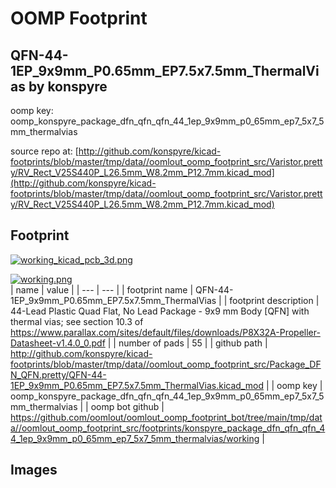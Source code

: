# OOMP Footprint  
## QFN-44-1EP_9x9mm_P0.65mm_EP7.5x7.5mm_ThermalVias  by konspyre  
  
oomp key: oomp_konspyre_package_dfn_qfn_qfn_44_1ep_9x9mm_p0_65mm_ep7_5x7_5mm_thermalvias  
  
source repo at: [http://github.com/konspyre/kicad-footprints/blob/master/tmp/data//oomlout_oomp_footprint_src/Varistor.pretty/RV_Rect_V25S440P_L26.5mm_W8.2mm_P12.7mm.kicad_mod](http://github.com/konspyre/kicad-footprints/blob/master/tmp/data//oomlout_oomp_footprint_src/Varistor.pretty/RV_Rect_V25S440P_L26.5mm_W8.2mm_P12.7mm.kicad_mod)  
## Footprint  
  
[![working_kicad_pcb_3d.png](working_kicad_pcb_3d_600.png)](working_kicad_pcb_3d.png)  
  
[![working.png](working_600.png)](working.png)  
| name | value | 
| --- | --- | 
| footprint name | QFN-44-1EP_9x9mm_P0.65mm_EP7.5x7.5mm_ThermalVias | 
| footprint description | 44-Lead Plastic Quad Flat, No Lead Package - 9x9 mm Body [QFN] with thermal vias; see section 10.3 of https://www.parallax.com/sites/default/files/downloads/P8X32A-Propeller-Datasheet-v1.4.0_0.pdf | 
| number of pads | 55 | 
| github path | http://github.com/konspyre/kicad-footprints/blob/master/tmp/data//oomlout_oomp_footprint_src/Package_DFN_QFN.pretty/QFN-44-1EP_9x9mm_P0.65mm_EP7.5x7.5mm_ThermalVias.kicad_mod | 
| oomp key | oomp_konspyre_package_dfn_qfn_qfn_44_1ep_9x9mm_p0_65mm_ep7_5x7_5mm_thermalvias | 
| oomp bot github | https://github.com/oomlout/oomlout_oomp_footprint_bot/tree/main/tmp/data//oomlout_oomp_footprint_src/footprints/konspyre_package_dfn_qfn_qfn_44_1ep_9x9mm_p0_65mm_ep7_5x7_5mm_thermalvias/working | 
## Images  
